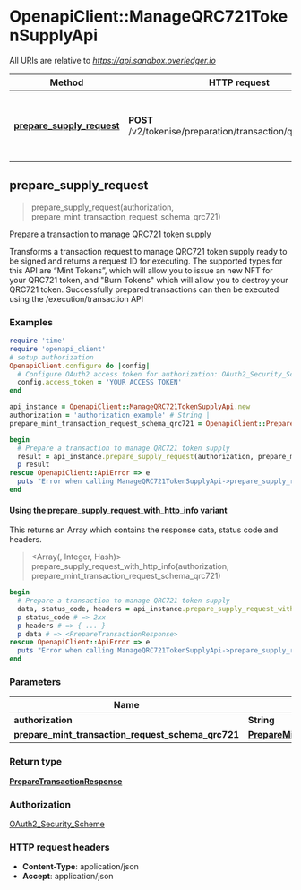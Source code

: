 # OpenapiClient::ManageQRC721TokenSupplyApi

All URIs are relative to *https://api.sandbox.overledger.io*

| Method | HTTP request | Description |
| ------ | ------------ | ----------- |
| [**prepare_supply_request**](ManageQRC721TokenSupplyApi.md#prepare_supply_request) | **POST** /v2/tokenise/preparation/transaction/qrc721/supply | Prepare a transaction to manage QRC721 token supply |


## prepare_supply_request

> <PrepareTransactionResponse> prepare_supply_request(authorization, prepare_mint_transaction_request_schema_qrc721)

Prepare a transaction to manage QRC721 token supply

Transforms a transaction request to manage QRC721 token supply ready to be signed and returns a request ID for executing. The supported types for this API are “Mint Tokens”, which will allow you to issue an new NFT for your QRC721 token, and \"Burn Tokens\" which will allow you to destroy your QRC721 token. Successfully prepared transactions can then be executed using the /execution/transaction API

### Examples

```ruby
require 'time'
require 'openapi_client'
# setup authorization
OpenapiClient.configure do |config|
  # Configure OAuth2 access token for authorization: OAuth2_Security_Scheme
  config.access_token = 'YOUR ACCESS TOKEN'
end

api_instance = OpenapiClient::ManageQRC721TokenSupplyApi.new
authorization = 'authorization_example' # String | 
prepare_mint_transaction_request_schema_qrc721 = OpenapiClient::PrepareMintTransactionRequestSchemaQrc721.new({location: OpenapiClient::Location.new({technology: 'technology_example', network: 'network_example'}), type: 'Payment', urgency: 'Normal'}) # PrepareMintTransactionRequestSchemaQrc721 | 

begin
  # Prepare a transaction to manage QRC721 token supply
  result = api_instance.prepare_supply_request(authorization, prepare_mint_transaction_request_schema_qrc721)
  p result
rescue OpenapiClient::ApiError => e
  puts "Error when calling ManageQRC721TokenSupplyApi->prepare_supply_request: #{e}"
end
```

#### Using the prepare_supply_request_with_http_info variant

This returns an Array which contains the response data, status code and headers.

> <Array(<PrepareTransactionResponse>, Integer, Hash)> prepare_supply_request_with_http_info(authorization, prepare_mint_transaction_request_schema_qrc721)

```ruby
begin
  # Prepare a transaction to manage QRC721 token supply
  data, status_code, headers = api_instance.prepare_supply_request_with_http_info(authorization, prepare_mint_transaction_request_schema_qrc721)
  p status_code # => 2xx
  p headers # => { ... }
  p data # => <PrepareTransactionResponse>
rescue OpenapiClient::ApiError => e
  puts "Error when calling ManageQRC721TokenSupplyApi->prepare_supply_request_with_http_info: #{e}"
end
```

### Parameters

| Name | Type | Description | Notes |
| ---- | ---- | ----------- | ----- |
| **authorization** | **String** |  |  |
| **prepare_mint_transaction_request_schema_qrc721** | [**PrepareMintTransactionRequestSchemaQrc721**](PrepareMintTransactionRequestSchemaQrc721.md) |  |  |

### Return type

[**PrepareTransactionResponse**](PrepareTransactionResponse.md)

### Authorization

[OAuth2_Security_Scheme](../README.md#OAuth2_Security_Scheme)

### HTTP request headers

- **Content-Type**: application/json
- **Accept**: application/json

